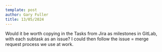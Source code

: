 ```yaml
---
template: post
author: Gary Fuller
title: 13/05/2024
---
```


Would it be worth copying in the Tasks from Jira as milestones in GitLab, with each subtask as an issue? I could then follow the issue = merge request process we use at work. 
